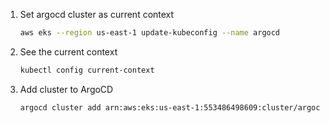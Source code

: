 1. Set argocd cluster as current context 
   ```bash
   aws eks --region us-east-1 update-kubeconfig --name argocd
   ```
2. See the current context
   ```bash
   kubectl config current-context
   ```
3. Add cluster to ArgoCD
   ```bash
   argocd cluster add arn:aws:eks:us-east-1:553486498609:cluster/argocd
   ```